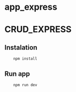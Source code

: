 # app_express
# CRUD_EXPRESS

## Instalation
```send
    npm install
```


## Run app
```send
    npm run dev
```
